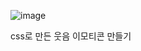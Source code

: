 ![image](https://github.com/user-attachments/assets/315a685c-6254-42f5-8d64-5b614ed9611f)

css로 만든 웃음 이모티콘 만들기
